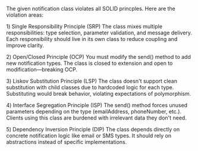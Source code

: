 The given notification class violates all SOLID princples.
Here are the violation areas:

1️) Single Responsibility Principle (SRP)
The class mixes multiple responsibilities: type selection, parameter validation, and message delivery. Each responsibility should live in its own class to reduce coupling and improve clarity.

2️) Open/Closed Principle (OCP)
You must modify the send() method to add new notification types. The class is closed to extension and open to modification—breaking OCP.

3️) Liskov Substitution Principle (LSP)
The class doesn't support clean substitution with child classes due to hardcoded logic for each type. Substituting would break behavior, violating expectations of polymorphism.

4️) Interface Segregation Principle (ISP)
The send() method forces unused parameters depending on the type (emailAddress, phoneNumber, etc.). Clients using this class are burdened with irrelevant data they don't need.

5️) Dependency Inversion Principle (DIP)
The class depends directly on concrete notification logic like email or SMS types. It should rely on abstractions instead of specific implementations.
